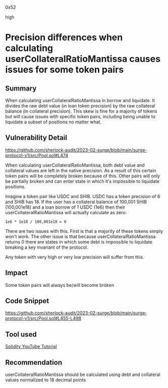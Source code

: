 0x52

high

# Precision differences when calculating userCollateralRatioMantissa causes issues for some token pairs

## Summary

When calculating userCollateralRatioMantissa in borrow and liquidate. It divides the raw debt value (in loan token precision) by the raw collateral balance (in collateral precision). This skew is fine for a majority of tokens but will cause issues with specific token pairs, including being unable to liquidate a subset of positions no matter what.

## Vulnerability Detail

https://github.com/sherlock-audit/2023-02-surge/blob/main/surge-protocol-v1/src/Pool.sol#L474

When calculating userCollateralRatioMantissa, both debt value and collateral values are left in the native precision. As a result of this certain token pairs will be completely broken because of this. Other pairs will only be partially broken and can enter state in which it's impossible to liquidate positions.

Imagine a token pair like USDC and SHIB. USDC has a token precision of 6 and SHIB has 18. If the user has a collateral balance of 100,001 SHIB (100,001e18) and a loan borrow of 1 USDC (1e6) then their userCollateralRatioMantissa will actually calculate as zero:

    1e6 * 1e18 / 100,001e18 = 0

There are two issues with this. First is that a majority of these tokens simply won't work. The other issue is that because userCollateralRatioMantissa returns 0 there are states in which some debt is impossible to liquidate breaking a key invariant of the protocol.

Any token with very high or very low precision will suffer from this.

## Impact

Some token pairs will always be/will become broken

## Code Snippet

https://github.com/sherlock-audit/2023-02-surge/blob/main/surge-protocol-v1/src/Pool.sol#L455-L498

## Tool used

[Solidity YouTube Tutorial](https://www.youtube.com/watch?v=dQw4w9WgXcQ)

## Recommendation

userCollateralRatioMantissa should be calculated using debt and collateral values normalized to 18 decimal points